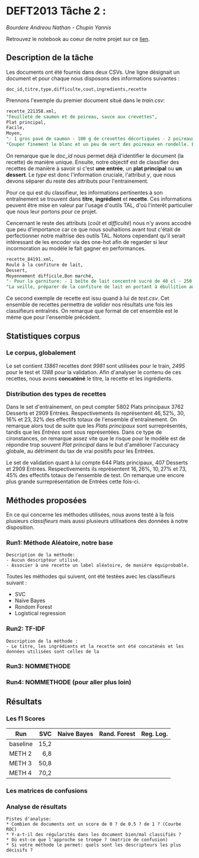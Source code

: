 # DEFT2013 Tâche 2 :

*Bourdere Andreou Nathan - Chupin Yannis*

Retrouvez le notebook au coeur de notre projet sur ce [lien](https://colab.research.google.com/drive/1MnukWfxglrTBuqy65Yd3l0IRLzC3CvEb#scrollTo=lfnRacezr8cU).

## Description de la tâche

Les documents ont été fournis dans deux CSVs. Une ligne désignait un document et pour chaque nous disposons des informations suivantes : 

```
doc_id,titre,type,difficulte,cout,ingredients,recette
```

Prennons l'exemple du premier document situé dans le *train.csv*:

```SQL
recette_221358.xml,
"Feuilleté de saumon et de poireau, sauce aux crevettes",
Plat principal,
Facile,
Moyen,
"- 1 gros pavé de saumon - 100 g de crevettes décortiquées - 2 poireaux moyens - 1 oignon  - 1 pâte feuilletée - 25 cl de crème liquide épaisse - Un peu de vin blanc - 1/2 citron jaune - 1 jaune d'oeuf - Un peu d'huile d'olive  - Une noisette de beurre - Sel, aneth",
"Couper finement le blanc et un peu de vert des poireaux en rondelle. Éplucher et couper l'oignon. Faire chauffer l'huile d'olive et le beurre dans une poêle. Y faire revenir à feu doux les poireaux et l'oignon environ 15 minutes. En fin de cuisson ajouter le vin blanc, un peu d'aneth et du sel. Pendant ce temps faire cuire le saumon dans une poêle huilée. En fin de cuisson le faire griller sur feu vif. Préparer la sauce : mélanger les crevettes, le 1/2 citron jaune, la crème, le sel et l'aneth. Ajouter un peu de sauce à la préparation des poireaux. Préchauffer le four à 200°C (thermostat 6-7.Étaler la pâte feuilletée et la couper en 2. Sur une moitié disposer la préparation au poireaux. Disposer le saumon sur les poireaux. Y verser un peu de sauce sur le dessus (garder le reste de sauce au frigo). Refermer le chausson à l'aide de l'autre moitié de la pâte feuilleté. Bien appuyer sur les bords. Étaler le jaune d’œuf sur le dessus à l'aide d'un pinceau. Enfourner environ 20 minutes. Avant de servir chauffer la sauce et la servir à côté du feuilleté.On peut servir ce feuilleté avec une salade verte."
```

On remarque que le *doc_id* nous permet déjà d'identifier le document (la recette) de manière unique. Ensuite, notre objectif est de classifier des recettes de manière à savoir si c'est **une entrée**, un **plat principal** ou **un dessert**. Le *type* est donc l'information cruciale, l'attribut $y$, que nous devons séparer du reste des attributs pour l'entrainement.

Pour ce qui est du classifieur, les informations pertinentes à son entraînement se trouvent dans **titre**, **ingrédient** et **recette**. Ces informations peuvent être mise en valeur par l'usage d'outils TAL, d'où l'interêt particulier que nous leur portons pour ce projet. 

Cencernant le reste des attributs (*coût* et *difficulté*) nous n'y avons accodré que peu d'importance car ce que nous souhaitions avant tout c'était de perfectionner notre maîtrise des outils TAL. Notons cependant qu'il serait intéressant de les encoder via des one-hot afin de regarder si leur incormoration au modèle le fait gagner en performances. 

```SQL
recette_84191.xml,
Roulé à la confiture de lait,
Dessert,
Moyennement difficile,Bon marché,
"- Pour la garniture: - 1 boîte de lait concentré sucré de 40 cl - 250 g de mascarpone - Pour le biscuit: - 4 oeufs - 50 g de farine - 50 g de fleur de maïs - 125 g de sucre",
"La veille, préparer de la confiture de lait en portant à ébullition au bain marie pendant 3 heures le lait concentré sucré. Mélanger énergiquement les 4 jaunes d'oeufs avec le sucre, la farine, la fécule. Monter les blancs en neige et les incorporer à la préparation précédente. Répandre le tout sur une plaque de cuisson(penser au démoulage facile : silicone, papier cuisson...)et faire cuire juste 15 minutes à 180°C (thermostat 6). A la sortie du four, le rouler sur lui-même dans un linge humide. Mélanger la confiture de lait avec le mascarpone jusqu'à l'obtention d'une pâte lisse. Étaler la crème obtenue sur le biscuit en veillant à ne pas aller jusqu'aux bords puis le rouler à nouveau. Mettre au moins 1 heure au réfrigérateur. Attention aux divers temps de repos/préparation ! Chocolat chaud"
```
Ce second exemple de recette est issu quand à lui de *test.csv*. Cet ensemble de recettes permettra de *valider* nos résultats une fois les classifieurs entraînés. On remarque que format de cet ensemble est le mème que pour l'ensemble précédent. 

## Statistiques corpus
 
### Le corpus, globalement

Le set contient *13861* recettes dont *9981* sont utilisées pour le train, *2495* pour le test et *1388* pour la validation. 
Afin d'analyser le contenu de ces recettes, nous avons **concaténé** le titre, la recette et les ingrédients. 

### Distribution des types de recettes

Dans le set d'entrainement, on peut compter $5802$ Plats principaux $3762$ Desserts et $2909$ Entrées. Respectivements ils représentent $46,52\%$, $30,16\%$ et $23,32\%$ des effectifs totaux de l'ensemble d'entraînement. On remarque alors tout de suite que les *Plats principaux* sont surreprésentés, tandis que les *Entrées* sont sous représentées. Dans ce type de cironstances, on remarque assez vite que le risque pour le modèle est de répondre trop souvent *Plat principal* dans le but d'améliorer l'accuracy globale, au détriment du tax de vrai positifs pour les Entrées. 

Le set de validation quant à lui compte 644 Plats principaux, 407 Desserts et  2909 Entrées. Respectivements ils représentent $16,26\%$, $10,27\%$ et $73,45\%$ des effectifs totaux de l'ensemble de test. On remarque une encore plus grande surreprésentation de Entrées cette fois-ci. 

## Méthodes proposées

En ce qui concerne les méthodes utilisées, nous avons testé à la fois plusieurs *classifieurs* mais aussi plusieurs utilisations des données à notre disposition. 

### Run1: Méthode Aléatoire, notre base

	Description de la méthode:
	- Aucun descripteur utilisé.
	- Associer à une recette un label aléatoire, de manière équiprobable. 

Toutes les méthodes qui suivent, ont été testées avec les classifieurs suivant : 
 - SVC
 - Naïve Bayes
 - Rondom Forest
 - Logistical regression


### Run2: TF-IDF

	Description de la méthode :
	- Le titre, les ingrédients et la recette ont été concaténés et les données utilisées sont celles de la 
### Run3: NOMMETHODE
### Run4: NOMMETHODE (pour aller plus loin)

## Résultats

### Les f1 Scores

| Run      |    SVC   |Naive Bayes| Rand. Forest | Reg. Log. |
| -------- | --------:| --------:| --------:| --------:|
| baseline |     15,2 | | | |
| METH 2   |      6,8 | | | |
| METH 3   |     50,8 | | | |
| METH 4   |     70,2 | | | |

### Les matrices de confusions

### Analyse de résultats
	
	Pistes d'analyse:
	* Combien de documents ont un score de 0 ? de 0.5 ? de 1 ? (Courbe ROC)
	* Y-a-t-il des régularités dans les document bien/mal classifiés ?
	* Où est-ce que l'approche se trompe ? (matrice de confusion)
	* Si votre méthode le permet: quels sont les descripteurs les plus décisifs ?
